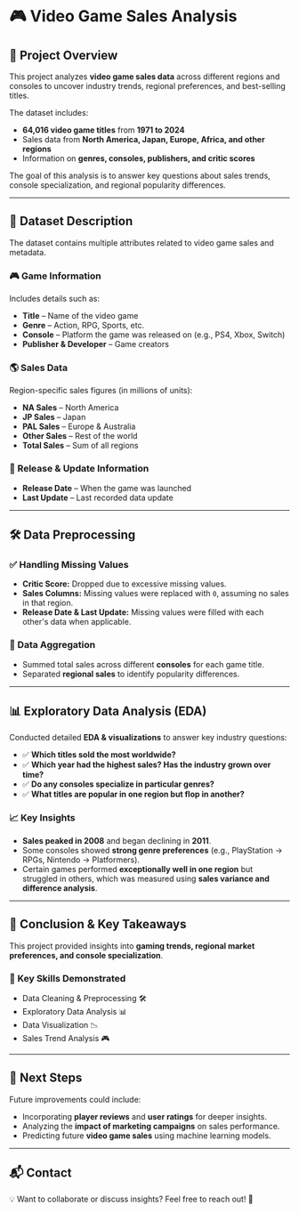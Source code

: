 # 🎮 Video Game Sales Analysis  

## 📌 Project Overview  
This project analyzes **video game sales data** across different regions and consoles to uncover industry trends, regional preferences, and best-selling titles.  

The dataset includes:  
- **64,016 video game titles** from **1971 to 2024**  
- Sales data from **North America, Japan, Europe, Africa, and other regions**  
- Information on **genres, consoles, publishers, and critic scores**  

The goal of this analysis is to answer key questions about sales trends, console specialization, and regional popularity differences.  

---

## 📂 Dataset Description  
The dataset contains multiple attributes related to video game sales and metadata.  

### 🎮 Game Information  
Includes details such as:  
- **Title** – Name of the video game  
- **Genre** – Action, RPG, Sports, etc.  
- **Console** – Platform the game was released on (e.g., PS4, Xbox, Switch)  
- **Publisher & Developer** – Game creators  

### 🌎 Sales Data  
Region-specific sales figures (in millions of units):  
- **NA Sales** – North America  
- **JP Sales** – Japan  
- **PAL Sales** – Europe & Australia  
- **Other Sales** – Rest of the world  
- **Total Sales** – Sum of all regions  

### 📆 Release & Update Information  
- **Release Date** – When the game was launched  
- **Last Update** – Last recorded data update  

---

## 🛠 Data Preprocessing  
### ✅ Handling Missing Values  
- **Critic Score:** Dropped due to excessive missing values.  
- **Sales Columns:** Missing values were replaced with `0`, assuming no sales in that region.  
- **Release Date & Last Update:** Missing values were filled with each other's data when applicable.  

### 🔗 Data Aggregation  
- Summed total sales across different **consoles** for each game title.  
- Separated **regional sales** to identify popularity differences.  

---

## 📊 Exploratory Data Analysis (EDA)  
Conducted detailed **EDA & visualizations** to answer key industry questions:  
- ✅ **Which titles sold the most worldwide?**  
- ✅ **Which year had the highest sales? Has the industry grown over time?**  
- ✅ **Do any consoles specialize in particular genres?**  
- ✅ **What titles are popular in one region but flop in another?**  

### 📈 Key Insights  
- **Sales peaked in 2008** and began declining in **2011**.  
- Some consoles showed **strong genre preferences** (e.g., PlayStation → RPGs, Nintendo → Platformers).  
- Certain games performed **exceptionally well in one region** but struggled in others, which was measured using **sales variance and difference analysis**.  

---

## 🚀 Conclusion & Key Takeaways  
This project provided insights into **gaming trends, regional market preferences, and console specialization**.  

### 🔹 Key Skills Demonstrated  
- Data Cleaning & Preprocessing 🛠  
- Exploratory Data Analysis 📊  
- Data Visualization 📉  
- Sales Trend Analysis 🎮  

---

## 📌 Next Steps  
Future improvements could include:  
- Incorporating **player reviews** and **user ratings** for deeper insights.  
- Analyzing the **impact of marketing campaigns** on sales performance.  
- Predicting future **video game sales** using machine learning models.  

---

## 📬 Contact  
💡 Want to collaborate or discuss insights? Feel free to reach out! 🚀  
